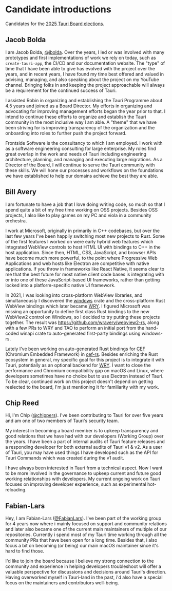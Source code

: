 # Candidate introductions

Candidates for the [2025 Tauri Board elections](README.md).

## Jacob Bolda

I am Jacob Bolda, [@jbolda][github-jbolda]. Over the years, I led or was involved with many prototypes and first implementations of work we rely on today, such as `create-tauri-app`, the CI/CD and our documentation website. The "type" of time that I have been able to give has evolved with the project over the years, and in recent years, I have found my time best offered and valued in advising, managing, and also speaking about the project on my YouTube channel. Bringing folks in and keeping the project approachable will always be a requirement for the continued success of Tauri.

I assisted Robin in organizing and establishing the Tauri Programme about 4.5 years and joined as a Board Director. My efforts in organizing and advocating for improving management efforts began the year prior to that. I intend to continue these efforts to organize and establish the Tauri community in the most inclusive way I am able. A "theme" that we have been striving for is improving transparency of the organization and the onboarding into roles to further push the project forward.

Frontside Software is the consultancy to which I am employed. I work with as a software engineering consulting for large enterprise. My roles find great overlap in the work and needs of Tauri including engineering architecture, planning, and managing and executing large migrations. As a Director of the Board, I will continue to serve the Tauri community with these skills. We will hone our processes and workflows on the foundations we have established to help our domains achieve the best they are able.

[github-jbolda]: https://github.com/jbolda "Jacob Bolda - GitHub"

## Bill Avery

I am fortunate to have a job that I love doing writing code, so much so that I spend quite a bit of my free time working on OSS projects. Besides OSS projects, I also like to play games on my PC and viola in a community orchestra.

I work at Microsoft, originally in primarily in C++ codebases, but over the last few years I've been happily switching most new projects to Rust. Some of the first features I worked on were early hybrid web features which integrated WebView controls to host HTML UI with bindings to C++ in the host application. Since then, HTML, CSS, JavaScript, and browser APIs have become much more powerful, to the point where Progressive Web Applications and web hosts like Electron are competitive with native applications. If you throw in frameworks like React Native, it seems clear to me that the best future for most native client code bases is integrating with or into one of these JavaScript-based UI frameworks, rather than getting locked into a platform-specific native UI framework.

In 2021, I was looking into cross-platform WebView libraries, and simultaneously I discovered the [windows](https://github.com/microsoft/windows-rs) crate and the cross-platform Rust WebView bindings which later became [WRY](https://github.com/tauri-apps/wry). I figured Microsoft was missing an opportunity to define first class Rust bindings to the new WebView2 control on Windows, so I decided to try putting these projects together. The result was https://github.com/wravery/webview2-rs, along with a few PRs to WRY and TAO to perform an initial port from the hand-coded winapi crate to auto-generated first-party bindings using windows-rs.

Lately I've been working on auto-generated Rust bindings for [CEF](https://github.com/chromiumembedded/cef) (Chromium Embedded Framework) in [cef-rs](https://gitub.com/tauri-apps/cef-rs). Besides enriching the Rust ecosystem in general, my specific goal for this project is to integrate it with Tauri, potentially as an optional backend for [WRY](https://github.com/tauri-apps/wry). I want to close the performance and Chromium compatibility gap on macOS and Linux, where developers sometimes have no choice but to use Electron instead of Tauri. To be clear, continued work on this project doesn't depend on getting reelected to the board, I'm just mentioning it for familiarity with my work.

[github-wravery]: https://github.com/wravery "Bill Avery - GitHub"

## Chip Reed

Hi, I'm Chip ([@chippers][github-chippers]). I've been contributing to Tauri for over five years and am one of two members of Tauri's security team.

My interest in becoming a board member is to upkeep transparency and good relations that we have had with our developers (Working Group) over the years. I have been a part of internal audits of Tauri feature releases and a responding developer for both external audits of Tauri v1 & v2. As a user of Tauri, you may have used things I have developed such as the API for Tauri Commands which was created during the v1 audit.

I have always been interested in Tauri from a technical aspect. Now I want to be more involved in the governance to upkeep current and future good working relationships with developers. My current ongoing work on Tauri focuses on improving developer experience, such as experimental hot-reloading.

[github-chippers]: https://github.com/chippers "Chip Reed - GitHub"

## Fabian-Lars

Hey, I am Fabian-Lars ([@FabianLars][github-fabianlars]). I've been part of the working group for 4 years now where i mainly focused on support and community relations and later also became one of the current main maintainers of multiple of our repositories. Currently i spend most of my Tauri time working through all the community PRs that have been open for a long time. Besides that, i also focus a bit on becoming (or being) our main macOS maintainer since it's hard to find those.

I'd like to join the board because i believe my strong connection to the community and experience in helping developers troubleshoot will offer a valuable perspective for discussions and decisions around Tauri's direction. Having overworked myself in Tauri-land in the past, i'd also have a special focus on the maintainers and contributors well-being.

[github-fabianlars]: https://github.com/FabianLars "Fabian-Lars - GitHub"
